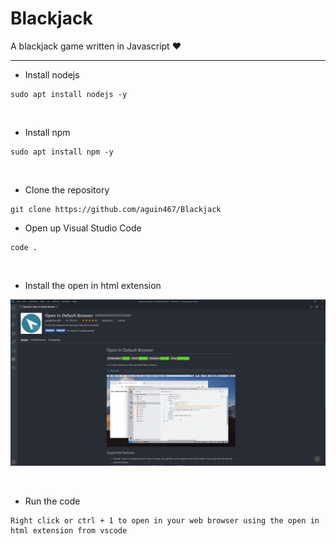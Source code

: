 # Blackjack

A blackjack game written in Javascript :heart:

------------------------------------------------------------------------------------------------------------------------------------------

- Install nodejs
```
sudo apt install nodejs -y
```
<p>&nbsp;
  
- Install npm
```
sudo apt install npm -y
```
<p>&nbsp;

- Clone the repository
```
git clone https://github.com/aguin467/Blackjack
```

- Open up Visual Studio Code
```
code .
```

<p>&nbsp;
 
- Install the open in html extension 


![Image of extension](https://www.github.com/aguin467/Blackjack/blob/master/openinhtml.png)


<p>&nbsp;
  
- Run the code
```
Right click or ctrl + 1 to open in your web browser using the open in html extension from vscode
```
